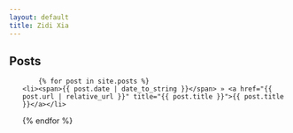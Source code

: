 ```yaml
---
layout: default
title: Zidi Xia
---
```


## Posts

<ul class="posts">

	    {% for post in site.posts %}
    <li><span>{{ post.date | date_to_string }}</span> » <a href="{{ post.url | relative_url }}" title="{{ post.title }}">{{ post.title }}</a></li>
  {% endfor %}
</ul> 
